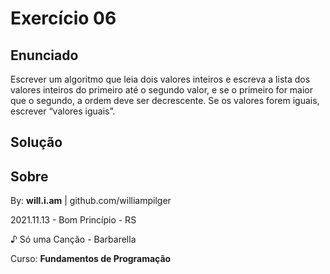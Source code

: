 # Exercício 06

## Enunciado

Escrever um algoritmo que leia dois valores inteiros e escreva a lista dos valores inteiros do primeiro até o segundo valor, e se o primeiro for maior que o segundo, a ordem deve ser decrescente. Se os valores forem iguais, escrever “valores iguais”.

## Solução

<!--
```py

valor1 = int(input("Informe o primeiro valor: "))
valor2 = int(input("Informe o segundo valor: "))

if(valor1 == valor2):
    print("Valores iguais!")
else:
    if(valor1 < valor2):
        rg = range(valor1, valor2 + 1)
    else:
        rg = range(valor1, valor2 - 1, -1)
    for numero in rg:
        print(numero)

```
-->

## Sobre

By: **will.i.am** | github.com/williampilger

2021.11.13 - Bom Princípio - RS

♪ Só uma Canção - Barbarella

Curso: **Fundamentos de Programação**